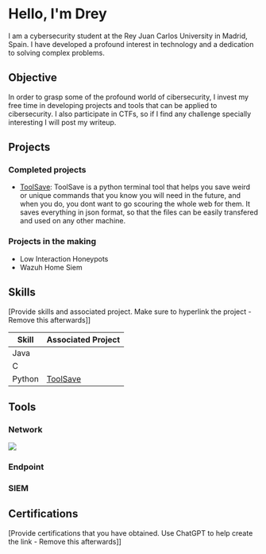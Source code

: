# Hello, I'm Drey

<!--- <a href="https://linkedin.com"><img src="https://img.shields.io/badge/-LinkedIn-0072b1?&style=for-the-badge&logo=linkedin&logoColor=white" /></a> --->

I am a cybersecurity student at the Rey Juan Carlos University in Madrid, Spain. I have developed a profound interest in technology and a dedication to solving complex problems.

## Objective

In order to grasp some of the profound world of cibersecurity, I invest my free time in developing projects and tools that can be applied to cibersecurity. I also participate in CTFs, so if I find any challenge specially interesting I will post my writeup.

## Projects

### Completed projects
- <a href="https://github.com/dreysanox/ToolSave"> ToolSave</a>:
ToolSave is a python terminal tool that helps you save weird or unique commands that you know you will need in the future, and when you do, you dont want to go scouring the whole web for them. It saves everything in json format, so that the files can be easily transfered and used on any other machine.

### Projects in the making
- Low Interaction Honeypots
- Wazuh Home Siem

## Skills
[Provide skills and associated project. Make sure to hyperlink the project - Remove this afterwards]]

| Skill                                         | Associated Project         |
|-----------------------------------------------|----------------------------|
| Java          | <a> </a>|
| C | <a> </a>|
| Python        | <a href="https://github.com/dreysanox/ToolSave"> ToolSave </a>|


## Tools

<!--- [Provide tools and break them down into categories. Use ChatGPT to help create the link - Remove this afterwards]] --->
### Network
<div>
    <img src="https://img.shields.io/badge/-Wireshark-1679A7?&style=for-the-badge&logo=Wireshark&logoColor=white" />
</div>

### Endpoint
<div>

</div>

### SIEM
<div>
   
</div>

## Certifications
[Provide certifications that you have obtained. Use ChatGPT to help create the link - Remove this afterwards]]
<div>

</div>

